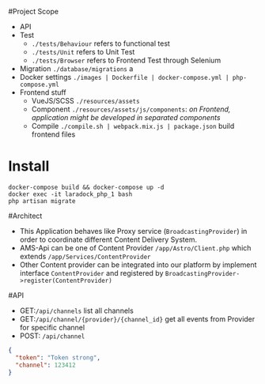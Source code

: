 #Project Scope
* API
* Test
    + `./tests/Behaviour` refers to functional test
    + `./tests/Unit` refers to Unit Test
    + `./tests/Browser` refers to Frontend Test through Selenium
* Migration `./database/migrations` a
* Docker settings `./images | Dockerfile | docker-compose.yml | php-compose.yml`
* Frontend stuff 
    + VueJS/SCSS `./resources/assets`
    + Component `./resources/assets/js/components`: *on Frontend, application might be developed in separated components*
    + Compile `./compile.sh | webpack.mix.js | package.json` build frontend files

# Install
```ssh
docker-compose build && docker-compose up -d
docker exec -it laradock_php_1 bash
php artisan migrate
```
#Architect
* This Application behaves like Proxy service (`BroadcastingProvider`) in order to coordinate
different Content Delivery System.
* AMS-Api can be one of Content Provider `/app/Astro/Client.php` which extends `/app/Services/ContentProvider`
* Other Content provider can be integrated into our platform by implement interface `ContentProvider` and registered by `BroadcastingProvider->register(ContentProvider)`


#API
* GET:`/api/channels` list all channels
* GET:`/api/channel/{provider}/{channel_id}` get all events from Provider for specific channel
* POST: `/api/channel`
```json
{
  "token": "Token strong",
  "channel": 123412
}
```